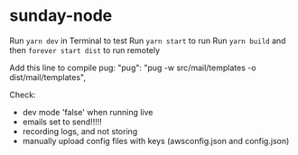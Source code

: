 # sunday-node

Run `yarn dev` in Terminal to test
Run `yarn start` to run
Run `yarn build` and then `forever start dist` to run remotely

Add this line to compile pug:
"pug": "pug -w src/mail/templates -o dist/mail/templates",

Check:

- dev mode 'false' when running live
- emails set to send!!!!!
- recording logs, and not storing
- manually upload config files with keys (awsconfig.json and config.json)
